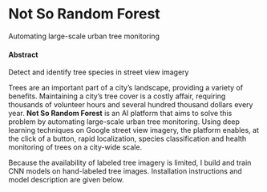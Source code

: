 # Not So Random Forest

Automating large-scale urban tree monitoring

#### Abstract

Detect and identify tree species in street view imagery 

Trees are an important part of a city’s landscape, providing a variety of benefits. Maintaining a city’s tree cover is a costly affair, requiring thousands of volunteer hours and several hundred thousand dollars every year. **Not So Random Forest** is an AI platform that aims to solve this problem by automating large-scale urban tree monitoring. Using deep learning techniques on Google street view imagery, the platform enables, at the click of a button, rapid localization, species classification and health monitoring of trees on a city-wide scale. 

Because the availability of labeled tree imagery is limited, I build and train CNN models on hand-labeled tree images. Installation instructions and model description are given below.

